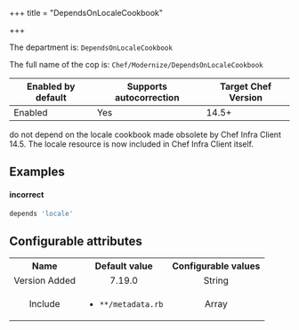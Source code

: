 +++
title = "DependsOnLocaleCookbook"

+++

<!-- This content is automatically generated. See https://github.com/chef/chef-web-docs/blob/main/generated/README.md -->

The department is: `DependsOnLocaleCookbook`

The full name of the cop is: `Chef/Modernize/DependsOnLocaleCookbook`

| Enabled by default | Supports autocorrection | Target Chef Version |
| --- | --- | --- |
| Enabled | Yes | 14.5+ |

do not depend on the locale cookbook made obsolete by Chef Infra Client 14.5. The locale resource is now included in Chef Infra Client itself.

## Examples


#### incorrect

```ruby
depends 'locale'
```

## Configurable attributes

<table>
<tbody><tr>
<th>Name</th>
<th>Default value</th>
<th>Configurable values</th>
</tr>
<tr>
<td style="text-align:center">Version Added</td>
<td style="text-align:center">7.19.0</td>
<td style="text-align:center">String</td>
</tr>
<tr><td style="text-align:center">Include</td>
<td style="text-align:center"><ul>
<li><code>**/metadata.rb</code></li>
</ul>
</td>
<td style="text-align:center">Array</td>
</tr></tbody></table>
